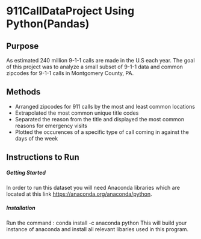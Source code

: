 # 911CallDataProject Using Python(Pandas)

## Purpose
 As estimated 240 million 9-1-1 calls are made in the U.S each year. 
 The goal of this project was to analyze a small subset of 9-1-1 data and common zipcodes for 9-1-1 calls in Montgomery County, PA. 
 
## Methods 
- Arranged zipcodes for 911 calls by the most and least common locations
- Extrapolated the most common unique title codes
- Separated the reason from the title and displayed the most common reasons for emergency visits
- Plotted the occurences of a specific type of call coming in against the days of the week
 
## Instructions to Run

##### Getting Started
  In order to run this dataset you will need Anaconda libraries which are located at this link https://anaconda.org/anaconda/python. 
  
##### Installation
Run the command : 
conda install -c anaconda python 
This will build your instance of anaconda and install all relevant libaries used in this program.
 
 
